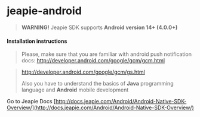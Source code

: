 jeapie-android
==============

> <b>WARNING!</b> Jeapie SDK supports <b>Android version 14+ (4.0.0+)</b>


#### Installation instructions

> Please, make sure that you are familiar with android push notification docs:
> http://developer.android.com/google/gcm/gcm.html

> http://developer.android.com/google/gcm/gs.html
>
> Also you have to understand the basics of <b>Java</b> programming language and <b>Android</b> mobile development

Go to Jeapie Docs [http://docs.jeapie.com/Android/Android-Native-SDK-Overview/](http://docs.jeapie.com/Android/Android-Native-SDK-Overview/)
